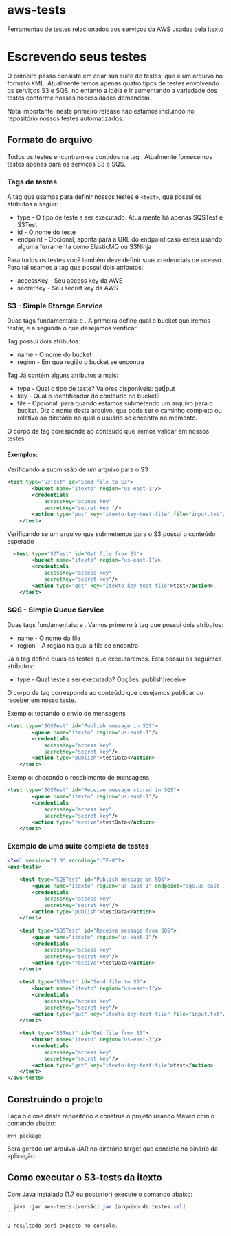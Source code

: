 ﻿# aws-tests
Ferramentas de testes relacionados aos serviços da AWS usadas pela itexto

# Escrevendo seus testes

O primeiro passo consiste em criar sua suite de testes, que é um arquivo no formato XML. Atualmente temos apenas quatro tipos de testes envolvendo os serviços S3 e SQS, no entanto a idéia é ir aumentando a variedade dos testes conforme nossas necessidades demandem.

Nota importante: neste primeiro release não estamos incluindo no repositório nossos testes automatizados. 

## Formato do arquivo

Todos os testes encontram-se contidos na tag <aws-tests>. Atualmente fornecemos testes apenas para os serviços S3 e SQS.

### Tags de testes

A tag que usamos para definir nossos testes é ```<test>```, que possuí os atributos a seguir:

* type - O tipo de teste a ser executado. Atualmente há apenas SQSTest e S3Test
* id - O nome do teste
* endpoint - Opcional, aponta para a URL do endpoint caso esteja usando alguma ferramenta como ElasticMQ ou S3Ninja

Para todos os testes você também deve definir suas credenciais de acesso. Para tal usamos a tag <credentials> que possuí dois atributos:

* accessKey - Seu access key da AWS
* secretKey - Seu secret key da AWS

### S3 - Simple Storage Service

Duas tags fundamentais: <bucket> e <action>. A primeira define qual o bucket que iremos testar, e a segunda o que desejamos verificar.

Tag <bucket> possuí dois atributos:

* name - O nome do bucket
* region - Em que região o bucket se encontra

Tag <test> Já contém alguns atributos a mais:

* type - Qual o tipo de teste? Valores disponíveis: get|put
* key - Qual o identificador do conteúdo no bucket?
* file - Opcional: para quando estamos submetendo um arquivo para o bucket. Diz o nome deste arquivo, que pode ser o caminho completo ou relativo ao diretório no qual o usuário se encontra no momento.

O corpo da tag coresponde ao conteúdo que iremos validar em nossos testes.

#### Exemplos:

Verificando a submissão de um arquivo para o S3

```xml
<test type="S3Test" id="Send file to S3">
        <bucket name="itexto" region="us-east-1"/>
        <credentials 
            accessKey="access key" 
            secretKey="secret key "/>
        <action type="put" key="itexto-key-test-file" file="input.txt"/>
    </test>
```

Verificando se um arquivo que submetemos para o S3 possuí o conteúdo esperado

```xml
  <test type="S3Test" id="Get file from S3">
        <bucket name="itexto" region="us-east-1"/>
        <credentials 
            accessKey="access key" 
            secretKey="secret key"/>
        <action type="get" key="itexto-key-test-file">test</action>
    </test>
```

### SQS - Simple Queue Service

Duas tags fundamentais: <queue> e <action>. Vamos primeiro à tag <queue> que possuí dois atributos:

* name - O nome da fila
* region - A região na qual a fila se encontra

Já a tag <action> define quais os testes que executaremos. Esta possuí os seguintes atributos:

* type - Qual teste a ser executado? Opções: publish|receive

O corpo da tag corresponde ao conteúdo que desejamos publicar ou receber em nosso teste.

Exemplo: testando o envio de mensagens

```xml
<test type="SQSTest" id="Publish message in SQS">
        <queue name="itexto" region="us-east-1"/>
        <credentials 
            accessKey="access key" 
            secretKey="secret key"/>
        <action type="publish">testData</action>
    </test>
```

Exemplo: checando o recebimento de mensagens

```xml
<test type="SQSTest" id="Receive message stored in SQS">
        <queue name="itexto" region="us-east-1"/>
        <credentials 
            accessKey="access key" 
            secretKey="secret key"/>
        <action type="receive">testData</action>
    </test>
```

### Exemplo de uma suite completa de testes

```xml
<?xml version="1.0" encoding="UTF-8"?>
<aws-tests>
    
    <test type="SQSTest" id="Publish message in SQS">
        <queue name="itexto" region="us-east-1" endpoint="sqs.us-east-1.amazonaws.com"/>
        <credentials 
            accessKey="access key" 
            secretKey="secret key"/>
        <action type="publish">testData</action>
    </test>
    
    <test type="SQSTest" id="Receive message from SQS">
        <queue name="itexto" region="us-east-1"/>
        <credentials 
            accessKey="access key" 
            secretKey="secret key"/>
        <action type="receive">testData</action>
    </test>
    
    <test type="S3Test" id="Send file to S3">
        <bucket name="itexto" region="us-east-1"/>
        <credentials 
            accessKey="access key" 
            secretKey="secret key"/>
        <action type="put" key="itexto-key-test-file" file="input.txt"/>
    </test>
    
    <test type="S3Test" id="Get file from S3">
        <bucket name="itexto" region="us-east-1"/>
        <credentials 
            accessKey="access key" 
            secretKey="secret key"/>
        <action type="get" key="itexto-key-test-file">test</action>
    </test>
</aws-tests>

```

## Construindo o projeto

Faça o clone deste repositório e construa o projeto usando Maven com o comando abaixo:

```
mvn package
```

Será gerado um arquivo JAR no diretório target que consiste no binário da aplicação.

## Como executar o S3-tests da itexto

Com Java instalado (1.7 ou posterior) execute o comando abaixo:

```java
  java -jar aws-tests-[versão].jar [arquivo de testes.xml]
´´´

O resultado será exposto no console.
